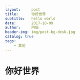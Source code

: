 ```yaml
---
layout:     post
title:      你好世界
subtitle:   hello world
date:       2017-10-09
author:     阿貓
header-img: img/post-bg-desk.jpg
catalog: true
tags:
    - 其他
---
```




# 你好世界



